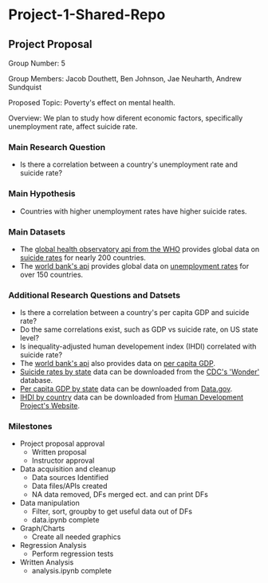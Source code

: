 # Project-1-Shared-Repo
 
## Project Proposal
Group Number: 5

Group Members: Jacob Douthett, Ben Johnson, Jae Neuharth, Andrew Sundquist

Proposed Topic: Poverty's effect on mental health.

Overview: We plan to study how diferent economic factors, specifically unemployment rate, affect suicide rate.
### Main Research Question
- Is there a correlation between a country's unemployment rate and suicide rate?
### Main Hypothesis
- Countries with higher unemployment rates have higher suicide rates.
### Main Datasets
- The [global health observatory api from the WHO](https://www.who.int/data/gho/info/gho-odata-api) provides global data on [suicide rates](https://ghoapi.azureedge.net/api/MH_12) for nearly 200 countries.
- The [world bank's api](https://datahelpdesk.worldbank.org/knowledgebase/articles/889392-about-the-indicators-api-documentation) provides global data on [unemployment rates](https://api.worldbank.org/v2/country/indicator/JI.UEM.1564.ZS?format=json) for over 150 countries.
### Additional Research Questions and Datsets
- Is there a correlation between a country's per capita GDP and suicide rate?
- Do the same correlations exist, such as GDP vs suicide rate, on US state level?
- Is inequality-adjusted human developement index (IHDI) correlated with suicide rate?
- The [world bank's api](https://datahelpdesk.worldbank.org/knowledgebase/articles/889392-about-the-indicators-api-documentation) also provides data on [per capita GDP](https://api.worldbank.org/v2/country/indicator/NY.GDP.PCAP.CD?format=json).
- [Suicide rates by state](Test/suicide_rate_state.csv) data can be downloaded from the [CDC's 'Wonder'](https://wonder.cdc.gov/) database. 
- [Per capita GDP by state](Test/states_2018_gdp.csv) data can be downloaded from [Data.gov](https://data.gov/).
- [IHDI by country](Test/IHDI_time_series.csv) data can be downloaded from [Human Development Project's Website](https://hdr.undp.org/data-center/documentation-and-downloads).
### Milestones
- Project proposal approval
    - Written proposal
    - Instructor approval
- Data acquisition and cleanup
    - Data sources Identified
    - Data files/APIs created
    - NA data removed, DFs merged ect. and can print DFs
- Data manipulation
    - Filter, sort, groupby to get useful data out of DFs
    - data.ipynb complete
- Graph/Charts
    - Create all needed graphics
- Regression Analysis
    - Perform regression tests
- Written Analysis
    - analysis.ipynb complete
